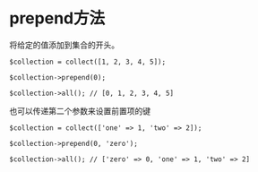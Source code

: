 # prepend方法

将给定的值添加到集合的开头。

```
$collection = collect([1, 2, 3, 4, 5]);

$collection->prepend(0);

$collection->all(); // [0, 1, 2, 3, 4, 5]
```

也可以传递第二个参数来设置前置项的键

```
$collection = collect(['one' => 1, 'two' => 2]);

$collection->prepend(0, 'zero');

$collection->all(); // ['zero' => 0, 'one' => 1, 'two' => 2]
```